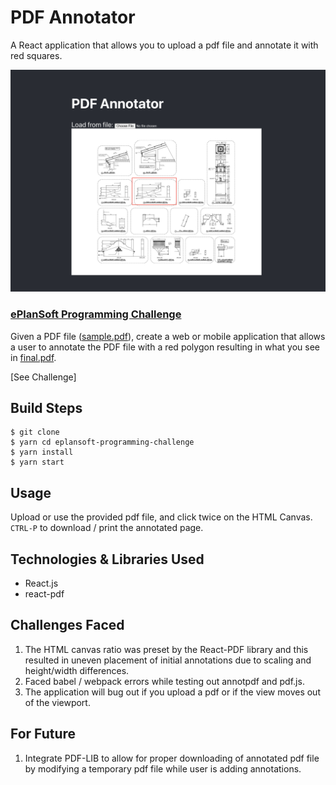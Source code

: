 # PDF Annotator

A React application that allows you to upload a pdf file and annotate it with red squares.

![demo image](./img.png)

### [ePlanSoft Programming Challenge](./Programming%20Challenge.pdf)

Given a PDF file ([sample.pdf](./public/sample/sample.pdf)), create a web or mobile application that allows a user to annotate the PDF file with a red polygon resulting in what you see in [final.pdf](./public/sample/final.pdf).

[See Challenge]

## Build Steps

```
$ git clone
$ yarn cd eplansoft-programming-challenge
$ yarn install
$ yarn start
```

## Usage

Upload or use the provided pdf file, and click twice on the HTML Canvas. `CTRL-P` to download / print the annotated page.

## Technologies & Libraries Used

- React.js
- react-pdf

## Challenges Faced

1. The HTML canvas ratio was preset by the React-PDF library and this resulted in uneven placement of initial annotations due to scaling and height/width differences.
2. Faced babel / webpack errors while testing out annotpdf and pdf.js.
3. The application will bug out if you upload a pdf or if the view moves out of the viewport.

## For Future

1. Integrate PDF-LIB to allow for proper downloading of annotated pdf file by modifying a temporary pdf file while user is adding annotations.
